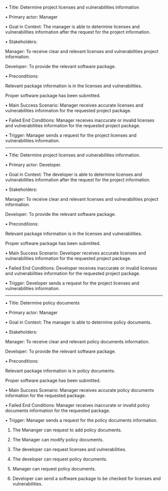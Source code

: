 • Title: Determine project licenses and vulnerabilities information

• Primary actor: Manager

• Goal in Context: The manager is able to determine licenses and vulnerabilities information after the request for the project information.

• Stakeholders:

   Manager: To receive clear and relevant licenses and vulnerabilities project information.

   Developer: To provide the relevant software package.

• Preconditions:
	
   Relevant package information is in the licenses and vulnerabilities.

   Proper software package has been submitted.

• Main Success Scenario: Manager receives accurate licenses and vulnerabilities information for the requested project package.

• Failed End Conditions: Manager receives inaccurate or invalid licenses and vulnerabilities information for the requested project package.

• Trigger: Manager sends a request for the project licenses and vulnerabilities information.


------------------------------------------------------------------------------------------------------------------------------------------

• Title: Determine project licenses and vulnerabilities information.

• Primary actor: Developer.

• Goal in Context: The developer is able to determine licenses and vulnerabilities information after the request for the project information.

• Stakeholders:

   Manager: To receive clear and relevant licenses and vulnerabilities project information.
   
   Developer: To provide the relevant software package.

• Preconditions:

   Relevant package information is in the licenses and vulnerabilities.
   
   Proper software package has been submitted.

• Main Success Scenario: Developer receives accurate licenses and vulnerabilities information for the requested project package.

• Failed End Conditions: Developer receives inaccurate or invalid licenses and vulnerabilities information for the requested project package.

• Trigger: Developer sends a request for the project licenses and vulnerabilities information.


------------------------------------------------------------------------------------------------------------------------------------------

• Title: Determine policy documents

• Primary actor: Manager

• Goal in Context: The manager is able to determine policy documents.

• Stakeholders:

   Manager: To receive clear and relevant policy documents information.

   Developer: To provide the relevant software package.

• Preconditions:

   Relevant package information is in policy documents.

   Proper software package has been submitted.

• Main Success Scenario: Manager receives accurate policy documents information for the requested package.

• Failed End Conditions: Manager receives inaccurate or invalid policy documents information for the requested package.

• Trigger: Manager sends a request for the policy documents information.



1. The Mananger can request to add policy documents.

2. The Manager can modify policy documents.

3. The developer can request licenses and vulnerabilities.

4. The developer can request policy documents.

5. Manager can request policy documents.

6. Developer can send a software package to be checked for licenses and vulnerabilities.
